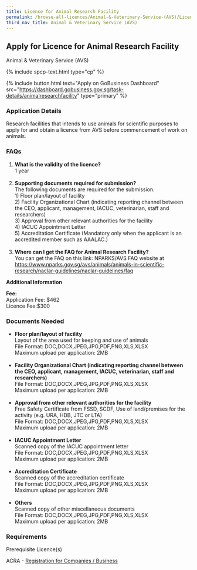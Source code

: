 ```yaml
---
title: Licence for Animal Research Facility
permalink: /browse-all-licences/Animal-&-Veterinary-Service-(AVS)/Licence-for-Animal-Research-Facility
third_nav_title: Animal & Veterinary Service (AVS)
---
```


## Apply for Licence for Animal Research Facility

Animal & Veterinary Service (AVS)

{% include spcp-text.html type="cp" %}

{% include button.html text="Apply on GoBusiness Dashboard" src="https://dashboard.gobusiness.gov.sg/task-details/animalresearchfacility" type="primary" %}

<H3>Application Details</H3>

<p>Research facilities that intends to use animals for scientific purposes to apply for and obtain a licence from AVS before commencement of work on animals.</p>
<h3>FAQs</h3>
<ol>
<li><strong>What is the validity of the licence?</strong><br />1 year<br /><br /></li>
<li><strong>Supporting documents required for submission?<br /></strong>The following documents are required for the submission.<br />1) Floor plan/layout of facility<br />2) Facility Organizational Chart (indicating reporting channel between the CEO, applicant, management, IACUC, veterinarian, staff and researchers)<br />3) Approval from other relevant authorities for the facility<br />4) IACUC Appointment Letter<br />5) Accreditation Certificate (Mandatory only when the applicant is an accredited member such as AAALAC.)<br /><br /></li>
<li><strong>Where can I get the FAQ for Animal Research Facility?</strong><br />You can get the FAQ on this link: NPARKS/AVS FAQ website at <a href="https://www.nparks.gov.sg/avs/animals/animals-in-scientific-research/naclar-guidelines/naclar-guidelines" target="_blank" rel="noopener">https://www.nparks.gov.sg/avs/animals/animals-in-scientific-research/naclar-guidelines/naclar-guidelines/faq</a></li>
</ol>

<strong>Additional Information</strong>

<p><strong>Fee:</strong><br>Application Fee: $462<br>Licence Fee:$300</p>

<H3>Documents Needed</H3>

<ul>
<li><strong>Floor plan/layout of facility</strong><br />Layout of the area used for keeping and use of animals<br />File Format: DOC,DOCX,JPEG,JPG,PDF,PNG,XLS,XLSX<br />Maximum upload per application: 2MB<br /><br /></li>
<li><strong>Facility Organizational Chart (indicating reporting channel between the CEO, applicant, management, IACUC, veterinarian, staff and researchers)</strong><br />File Format: DOC,DOCX,JPEG,JPG,PDF,PNG,XLS,XLSX<br />Maximum upload per application: 2MB<br /><br /></li>
<li><strong>Approval from other relevant authorities for the facility</strong><br />Free Safety Certificate from FSSD, SCDF, Use of land/premises for the activity (e.g. URA, HDB, JTC or LTA)<br />File Format: DOC,DOCX,JPEG,JPG,PDF,PNG,XLS,XLSX<br />Maximum upload per application: 2MB<br /><br /></li>
<li><strong>IACUC Appointment Letter</strong><br />Scanned copy of the IACUC appointment letter<br />File Format: DOC,DOCX,JPEG,JPG,PDF,PNG,XLS,XLSX<br />Maximum upload per application: 2MB<br /><br /></li>
<li><strong>Accreditation Certificate</strong><br />Scanned copy of the accreditation certificate<br />File Format: DOC,DOCX,JPEG,JPG,PDF,PNG,XLS,XLSX<br />Maximum upload per application: 2MB<br /><br /></li>
<li><strong>Others</strong><br />Scanned copy of other miscellaneous documents<br />File Format: DOC,DOCX,JPEG,JPG,PDF,PNG,XLS,XLSX<br />Maximum upload per application: 2MB</li>
</ul>

<H3>Requirements</H3>

<p>Prerequisite Licence(s)</p>
<p>ACRA - <a href="https://www.acra.gov.sg/Home/" target="_blank" rel="noopener">Registration for Companies / Business</a></p>


